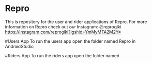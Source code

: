 # Repro
This is repository for the user and rider applications of Repro. 
For more information on Repro check out our Instagram: @reprogiki
https://instagram.com/reprogiki?igshid=YmMyMTA2M2Y=


#Users App
To run the users app open the folder named Repro in AndroidStudio

#Riders App
To run the riders app open the folder named 
